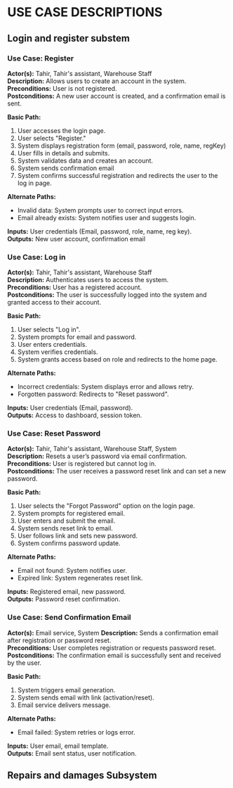 # USE CASE DESCRIPTIONS
## Login and register substem
### Use Case: Register
**Actor(s):** Tahir, Tahir's assistant, Warehouse Staff  
**Description:** Allows users to create an account in the system.  
**Preconditions:** User is not registered.  
**Postconditions:** A new user account is created, and a confirmation email is sent.  

**Basic Path:**  
1. User accesses the login page.
2. User selects "Register."
3. System displays registration form (email, password, role, name, regKey)
4. User fills in details and submits.
5. System validates data and creates an account.
6. System sends confirmation email
7. System confirms successful registration and redirects the user to the log in page.  

**Alternate Paths:**
- Invalid data: System prompts user to correct input errors.
- Email already exists: System notifies user and suggests login.

**Inputs:** User credentials (Email, password, role, name, reg key).  
**Outputs:** New user account, confirmation email  


### Use Case: Log in
**Actor(s):** Tahir, Tahir's assistant, Warehouse Staff  
**Description:** Authenticates users to access the system.  
**Preconditions:** User has a registered account.  
**Postconditions:** The user is successfully logged into the system and granted access to their account.  

**Basic Path:**  
1. User selects "Log in".
2. System prompts for email and password.
3. User enters credentials.
4. System verifies credentials.
5. System grants access based on role and redirects to the home page.  

**Alternate Paths:**
- Incorrect credentials: System displays error and allows retry.
- Forgotten password: Redirects to "Reset password".

**Inputs:** User credentials (Email, password).  
**Outputs:** Access to dashboard, session token.


### Use Case: Reset Password
**Actor(s):** Tahir, Tahir's assistant, Warehouse Staff, System  
**Description:** Resets a user’s password via email confirmation.   
**Preconditions:** User is registered but cannot log in.  
**Postconditions:** The user receives a password reset link and can set a new password.  

**Basic Path:**  
1. User selects the "Forgot Password" option on the login page.  
2. System prompts for registered email.
3. User enters and submit the email.
4. System sends reset link to email.
5. User follows link and sets new password.
6. System confirms password update.  

**Alternate Paths:**
- Email not found: System notifies user.
- Expired link: System regenerates reset link.  

**Inputs:** Registered email, new password.  
**Outputs:** Password reset confirmation.


### Use Case: Send Confirmation Email
**Actor(s):** Email service, System 
**Description:** Sends a confirmation email after registration or password reset.   
**Preconditions:** User completes registration or requests password reset.  
**Postconditions:** The confirmation email is successfully sent and received by the user.  

**Basic Path:**  
1. System triggers email generation.  
2. System sends email with link (activation/reset).
3. Email service delivers message.

**Alternate Paths:**
- Email failed: System retries or logs error. 

**Inputs:** User email, email template.  
**Outputs:** Email sent status, user notification.

## Repairs and damages Subsystem
